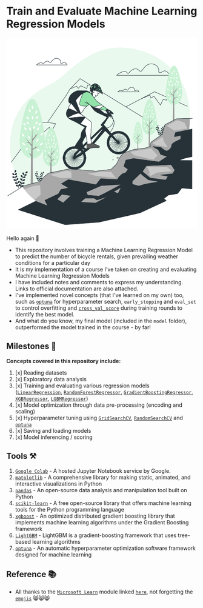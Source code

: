 # Train and Evaluate Machine Learning Regression Models

<p align="center">
  <img src='pics/bikes.svg'  width='530'/>
</p>

Hello again 👋
+ This repository involves training a Machine Learning Regression Model to predict the number of bicycle rentals, given prevailing weather conditions for a particular day  
+ It is my implementation of a course I've taken on creating and evaluating Machine Learning Regression Models  
+ I have included notes and comments to express my understanding. Links to official documentation are also attached.
+ I've implemented novel concepts (that I've learned on my own) too, such as [`optuna`](https://optuna.readthedocs.io/en/stable/index.html) for hyperparameter search, `early_stopping` and `eval_set` to control overfitting and [`cross_val_score`](https://scikit-learn.org/stable/modules/generated/sklearn.model_selection.cross_val_score.html) during training rounds to identify the best model.
+ And what do you know, my final model (included in the `model` folder), outperformed the model trained in the course - by far!


## Milestones 🏁
**Concepts covered in this repository include:**  
1. [x] Reading datasets
2. [x] Exploratory data analysis
3. [x] Training and evaluating various regression models ([`LinearRegression`](https://scikit-learn.org/stable/modules/generated/sklearn.linear_model.LogisticRegression.html), [`RandomForestRegressor`](https://scikit-learn.org/stable/modules/generated/sklearn.ensemble.RandomForestRegressor.html#sklearn.ensemble.RandomForestRegressor), [`GradientBoostingRegressor`](https://scikit-learn.org/stable/modules/generated/sklearn.ensemble.GradientBoostingRegressor.html#sklearn.ensemble.GradientBoostingRegressor), [`XGBRegressor`](https://xgboost.readthedocs.io/en/stable/python/python_api.html#xgboost.XGBRegressor), [`LGBMRegressor`](https://lightgbm.readthedocs.io/en/stable/pythonapi/lightgbm.LGBMRegressor.html#lightgbm.LGBMRegressor))
4. [x] Model optimization through data pre-processing (encoding and scaling)
5. [x] Hyperparameter tuning using [`GridSearchCV`](https://scikit-learn.org/stable/modules/generated/sklearn.model_selection.GridSearchCV.html), [`RandomSearchCV`](https://scikit-learn.org/stable/modules/generated/sklearn.model_selection.RandomizedSearchCV.html) and [`optuna`](https://optuna.readthedocs.io/en/stable/index.html)
6. [x] Saving and loading models
7. [x] Model inferencing / scoring


## Tools ⚒️
1. [`Google Colab`](https://colab.google/) - A hosted Jupyter Notebook service by Google.
2. [`matplotlib`](https://matplotlib.org/) - A comprehensive library for making static, animated, and interactive visualizations in Python
3. [`pandas`](https://pandas.pydata.org/docs/index.html) - An open-source data analysis and manipulation tool built on Python
4. [`scikit-learn`](https://scikit-learn.org/stable/#) - A free open-source library that offers machine learning tools for the Python programming language
5. [`xgboost`](https://xgboost.readthedocs.io/en/stable/index.html) - An optimized distributed gradient boosting library that implements machine learning algorithms under the Gradient Boosting framework
6. [`LightGBM`](https://lightgbm.readthedocs.io/en/stable/index.html) - LightGBM is a gradient-boosting framework that uses tree-based learning algorithms
7. [`optuna`](https://optuna.readthedocs.io/en/stable/index.html) - An automatic hyperparameter optimization software framework designed for machine learning


## Reference 📚
+ All thanks to the [`Microsoft Learn`](https://learn.microsoft.com/en-us/) module linked [`here`](https://learn.microsoft.com/en-us/users/martinmuriithi-6560/achievements/9fyc4y7u), not forgetting the [`emojis`](https://gist.github.com/FlyteWizard/468c0a0a6c854ed5780a32deb73d457f) 😸😸😸
